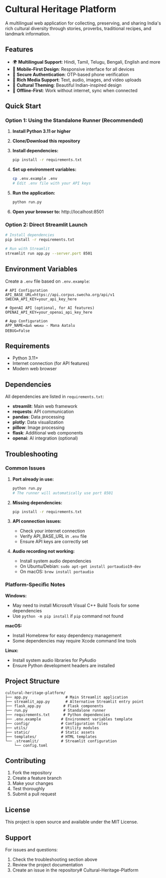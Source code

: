 # Cultural Heritage Platform

A multilingual web application for collecting, preserving, and sharing India's rich cultural diversity through stories, proverbs, traditional recipes, and landmark information.

## Features

- 🌍 **Multilingual Support**: Hindi, Tamil, Telugu, Bengali, English and more
- 📱 **Mobile-First Design**: Responsive interface for all devices
- 🔐 **Secure Authentication**: OTP-based phone verification
- 📁 **Rich Media Support**: Text, audio, images, and video uploads
- 🎨 **Cultural Theming**: Beautiful Indian-inspired design
- 🔄 **Offline-First**: Work without internet, sync when connected

## Quick Start

### Option 1: Using the Standalone Runner (Recommended)

1. **Install Python 3.11 or higher**

2. **Clone/Download this repository**

3. **Install dependencies:**
   ```bash
   pip install -r requirements.txt
   ```

4. **Set up environment variables:**
   ```bash
   cp .env.example .env
   # Edit .env file with your API keys
   ```

5. **Run the application:**
   ```bash
   python run.py
   ```

6. **Open your browser to:** http://localhost:8501

### Option 2: Direct Streamlit Launch

```bash
# Install dependencies
pip install -r requirements.txt

# Run with Streamlit
streamlit run app.py --server.port 8501
```

## Environment Variables

Create a `.env` file based on `.env.example`:

```env
# API Configuration
API_BASE_URL=https://api.corpus.swecha.org/api/v1
SWECHA_API_KEY=your_api_key_here

# OpenAI API (optional, for AI features)
OPENAI_API_KEY=your_openai_api_key_here

# App Configuration
APP_NAME=మన ఆటలు - Mana Aatalu
DEBUG=False
```

## Requirements

- Python 3.11+
- Internet connection (for API features)
- Modern web browser

## Dependencies

All dependencies are listed in `requirements.txt`:

- **streamlit**: Main web framework
- **requests**: API communication
- **pandas**: Data processing
- **plotly**: Data visualization
- **pillow**: Image processing
- **flask**: Additional web components
- **openai**: AI integration (optional)

## Troubleshooting

### Common Issues

1. **Port already in use:**
   ```bash
   python run.py
   # The runner will automatically use port 8501
   ```

2. **Missing dependencies:**
   ```bash
   pip install -r requirements.txt
   ```

3. **API connection issues:**
   - Check your internet connection
   - Verify API_BASE_URL in `.env` file
   - Ensure API keys are correctly set

4. **Audio recording not working:**
   - Install system audio dependencies
   - On Ubuntu/Debian: `sudo apt-get install portaudio19-dev`
   - On macOS: `brew install portaudio`

### Platform-Specific Notes

**Windows:**
- May need to install Microsoft Visual C++ Build Tools for some dependencies
- Use `python -m pip install` if `pip` command not found

**macOS:**
- Install Homebrew for easy dependency management
- Some dependencies may require Xcode command line tools

**Linux:**
- Install system audio libraries for PyAudio
- Ensure Python development headers are installed

## Project Structure

```
cultural-heritage-platform/
├── app.py                 # Main Streamlit application
├── streamlit_app.py       # Alternative Streamlit entry point
├── flask_app.py          # Flask components
├── run.py                # Standalone runner
├── requirements.txt      # Python dependencies
├── .env.example         # Environment variables template
├── config/              # Configuration files
├── utils/               # Utility modules
├── static/              # Static assets
├── templates/           # HTML templates
└── .streamlit/          # Streamlit configuration
    └── config.toml
```

## Contributing

1. Fork the repository
2. Create a feature branch
3. Make your changes
4. Test thoroughly
5. Submit a pull request

## License

This project is open source and available under the MIT License.

## Support

For issues and questions:
1. Check the troubleshooting section above
2. Review the project documentation
3. Create an issue in the repository#   C u l t u r a l - H e r i t a g e - P l a t f o r m  
 